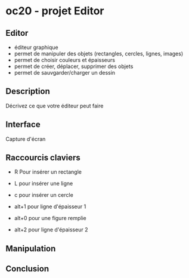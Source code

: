 # oc20 - projet Editor

## Editor

- éditeur graphique
- permet de manipuler des objets (rectangles, cercles, lignes, images)
- permet de choisir couleurs et épaisseurs
- permet de créer, déplacer, supprimer des objets
- permet de sauvgarder/charger un dessin

## Description
Décrivez ce que votre éditeur peut faire

## Interface

Capture d'écran

## Raccourcis claviers

- R Pour insérer un rectangle
- L pour insérer une ligne
- c pour insérer un cercle

- alt+1 pour ligne d'épaisseur 1
- alt+0 pour une figure remplie
- alt+2 pour ligne d'épaisseur 2

## Manipulation 

## Conclusion